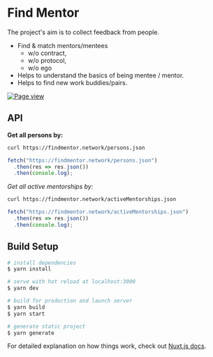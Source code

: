 # Find Mentor

The project's aim is to collect feedback from people. 
- Find & match mentors/mentees
    - w/o contract,
    - w/o protocol,
    - w/o ego
- Helps to understand the basics of being mentee / mentor.
- Helps to find new work buddies/pairs.


[![Page view](https://hits.seeyoufarm.com/api/count/incr/badge.svg?url=https%3A%2F%2Fgithub.com%2Fcagataycali%2Ffind-mentor&count_bg=%2379C83D&title_bg=%23555555&icon=hey.svg&icon_color=%23E7E7E7&title=Page%20view&edge_flat=false)]()

## API

**Get all persons by:**

```bash
curl https://findmentor.network/persons.json
```

```javascript
fetch("https://findmentor.network/persons.json")
  .then(res => res.json())
  .then(console.log);
```

*Get all active mentorships by:*

```bash
curl https://findmentor.network/activeMentorships.json
```

```javascript
fetch("https://findmentor.network/activeMentorships.json")
  .then(res => res.json())
  .then(console.log);
```

## Build Setup

```bash
# install dependencies
$ yarn install

# serve with hot reload at localhost:3000
$ yarn dev

# build for production and launch server
$ yarn build
$ yarn start

# generate static project
$ yarn generate
```

For detailed explanation on how things work, check out [Nuxt.js docs](https://nuxtjs.org).
